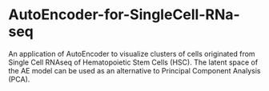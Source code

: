 # AutoEncoder-for-SingleCell-RNa-seq
An application of AutoEncoder to visualize clusters of cells originated from Single Cell RNAseq of Hematopoietic Stem Cells (HSC). 
The latent space of the AE model can be used as an alternative to Principal Component Analysis (PCA).   

